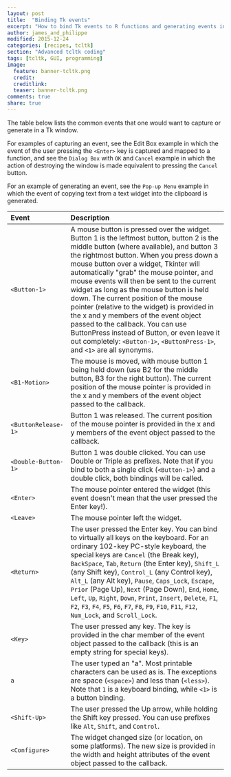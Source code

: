 ```yaml
---
layout: post
title:  "Binding Tk events"
excerpt: "How to bind Tk events to R functions and generating events in R TclTk."
author: james_and_philippe
modified: 2015-12-24
categories: [recipes, tcltk]
section: "Advanced tcltk coding"
tags: [tcltk, GUI, programming]
image:
  feature: banner-tcltk.png
  credit: 
  creditlink: 
  teaser: banner-tcltk.png
comments: true
share: true
---
```


The table below lists the common events that one would want to capture or generate in a Tk window.

For examples of capturing an event, see the Edit Box example in which the event of the user pressing the `<Enter>` key is captured and mapped to a function, and see the `Dialog Box` with `OK` and `Cancel` example in which the action of destroying the window is made equivalent to pressing the `Cancel` button.

For an example of generating an event, see the `Pop-up Menu` example in which the event of copying text from a text widget into the clipboard is generated.


| Event          | Description                    |
|:---------------|:-------------------------------|
| `<Button-1>`     | A mouse button is pressed over the widget. Button 1 is the leftmost button, button 2 is the middle button (where available), and button 3 the rightmost button. When you press down a mouse button over a widget, Tkinter will automatically "grab" the mouse pointer, and mouse events will then be sent to the current widget as long as the mouse button is held down. The current position of the mouse pointer (relative to the widget) is provided in the x and y members of the event object passed to the callback. You can use ButtonPress instead of Button, or even leave it out completely: `<Button-1>`, `<ButtonPress-1>`, and `<1>` are all synonyms.  |
| `<B1-Motion>`  | The mouse is moved, with mouse button 1 being held down (use B2 for the middle button, B3 for the right button). The current position of the mouse pointer is provided in the x and y members of the event object passed to the callback. |
| `<ButtonRelease-1>` | Button 1 was released. The current position of the mouse pointer is provided in the x and y members of the event object passed to the callback. |
| `<Double-Button-1>`| Button 1 was double clicked. You can use Double or Triple as prefixes. Note that if you bind to both a single click (`<Button-1>`) and a double click, both bindings will be called. |
| `<Enter>`| The mouse pointer entered the widget (this event doesn't mean that the user pressed the Enter key!). |
| `<Leave>`| The mouse pointer left the widget. |
| `<Return>`| The user pressed the Enter key. You can bind to virtually all keys on the keyboard. For an ordinary 102-key PC-style keyboard, the special keys are `Cancel` (the Break key), `BackSpace`, `Tab`, `Return` (the Enter key), `Shift_L` (any Shift key), `Control_L` (any Control key), `Alt_L` (any Alt key), `Pause`, `Caps_Lock`, `Escape`, `Prior` (Page Up), `Next` (Page Down), `End`, `Home`, `Left`, `Up`, `Right`, `Down`, `Print`, `Insert`, `Delete`, `F1`, `F2`, `F3`, `F4`, `F5`, `F6`, `F7`, `F8`, `F9`, `F10`, `F11`, `F12`, `Num_Lock`, and `Scroll_Lock`. |
| `<Key>` | The user pressed any key. The key is provided in the char member of the event object passed to the callback (this is an empty string for special keys). |
| `a`| The user typed an "a". Most printable characters can be used as is. The exceptions are space (`<space>`) and less than (`<less>`). Note that `1` is a keyboard binding, while `<1>` is a button binding. |
| `<Shift-Up>`| The user pressed the Up arrow, while holding the Shift key pressed. You can use prefixes like `Alt`, `Shift`, and `Control`. |
| `<Configure>` | The widget changed size (or location, on some platforms). The new size is provided in the width and height attributes of the event object passed to the callback. |

